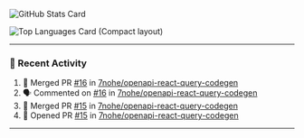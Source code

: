 ![GitHub Stats Card](https://github-readme-stats.vercel.app/api?username=7nohe&count_private=true&theme=react)

![Top Languages Card (Compact layout)](https://github-readme-stats.vercel.app/api/top-langs/?username=7nohe&layout=compact&theme=react)

---

### :koala: Recent Activity

<!--START_SECTION:activity-->
1. 🎉 Merged PR [#16](https://github.com/7nohe/openapi-react-query-codegen/pull/16) in [7nohe/openapi-react-query-codegen](https://github.com/7nohe/openapi-react-query-codegen)
2. 🗣 Commented on [#16](https://github.com/7nohe/openapi-react-query-codegen/issues/16) in [7nohe/openapi-react-query-codegen](https://github.com/7nohe/openapi-react-query-codegen)
3. 🎉 Merged PR [#15](https://github.com/7nohe/openapi-react-query-codegen/pull/15) in [7nohe/openapi-react-query-codegen](https://github.com/7nohe/openapi-react-query-codegen)
4. 💪 Opened PR [#15](https://github.com/7nohe/openapi-react-query-codegen/pull/15) in [7nohe/openapi-react-query-codegen](https://github.com/7nohe/openapi-react-query-codegen)
<!--END_SECTION:activity-->

---
